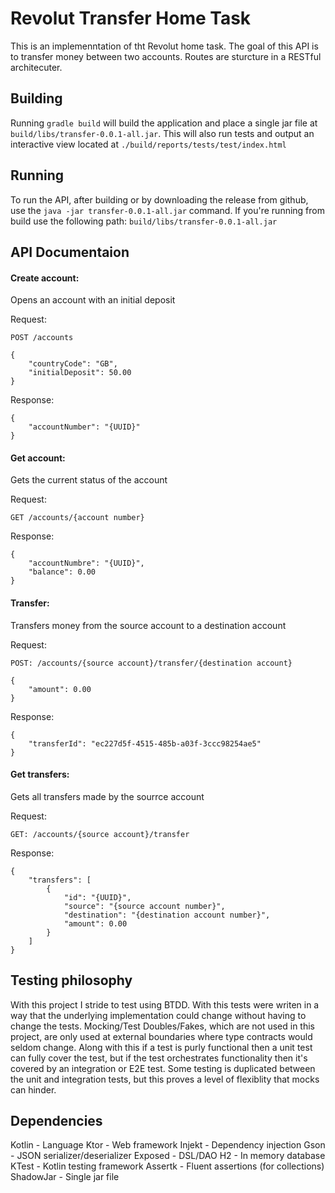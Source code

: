 # Revolut Transfer Home Task
This is an implemenntation of tht Revolut home task.  The goal of this API is to transfer money between two accounts.  Routes are sturcture in a RESTful architecuter.

## Building
Running `gradle build` will build the application and place a single jar file at `build/libs/transfer-0.0.1-all.jar`.  This will also run tests and output an interactive view located at `./build/reports/tests/test/index.html`

## Running
To run the API, after building or by downloading the release from github, use the `java -jar transfer-0.0.1-all.jar` command.  If you're running from build use the following path: `build/libs/transfer-0.0.1-all.jar`

## API Documentaion
#### Create account: 
Opens an account with an initial deposit

Request:
```
POST /accounts

{
    "countryCode": "GB",
    "initialDeposit": 50.00
}
```

Response:
```
{
    "accountNumber": "{UUID}"
}
```

#### Get account:
Gets the current status of the account

Request:
```
GET /accounts/{account number}
```

Response:
```
{
    "accountNumbre": "{UUID}",
    "balance": 0.00
}
```

#### Transfer:
Transfers money from the source account to a destination account

Request:
```
POST: /accounts/{source account}/transfer/{destination account}

{
    "amount": 0.00
}
```

Response:
```
{
    "transferId": "ec227d5f-4515-485b-a03f-3ccc98254ae5"
}
```

#### Get transfers:
Gets all transfers made by the sourrce account

Request:
```
GET: /accounts/{source account}/transfer
```

Response:
```
{
    "transfers": [
        {
            "id": "{UUID}",
            "source": "{source account number}",
            "destination": "{destination account number}",
            "amount": 0.00
        }
    ]
}
```

## Testing philosophy
With this project I stride to test using BTDD.  With this tests were writen in a way that the underlying implementation could change without having to change the tests.  Mocking/Test Doubles/Fakes, which are not used in this project, are only used at external boundaries where type contracts would seldom change.  Along with this if a test is purly functional then a unit test can fully cover the test, but if the test orchestrates functionality then it's covered by an integration or E2E test.  Some testing is duplicated between the unit and integration tests, but this proves a level of flexiblity that mocks can hinder.

## Dependencies
Kotlin - Language
Ktor - Web framework
Injekt - Dependency injection
Gson - JSON serializer/deserializer
Exposed - DSL/DAO
H2 - In memory database
KTest - Kotlin testing framework
Assertk - Fluent assertions (for collections)
ShadowJar - Single jar file
